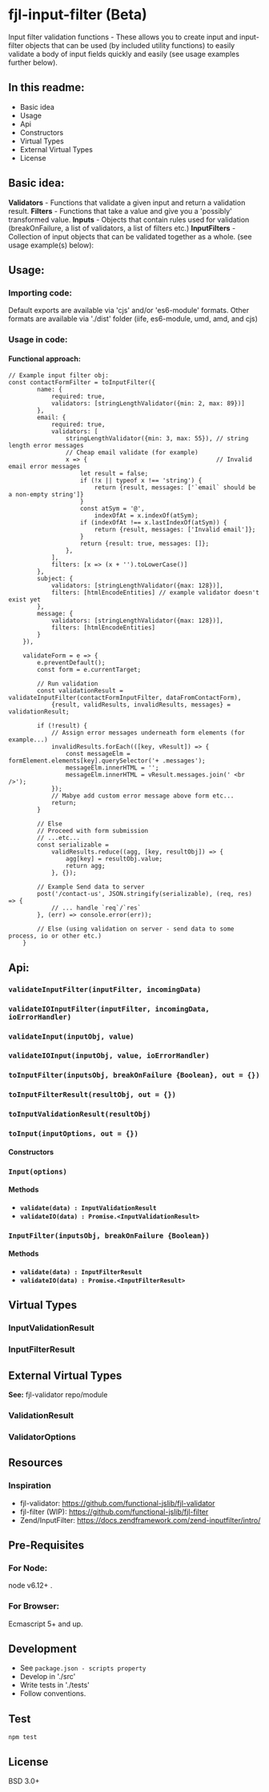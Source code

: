 # fjl-input-filter (Beta)
Input filter validation functions - These allows you to create input and input-filter objects that can be used (by included utility functions)
to easily validate a body of input fields quickly and easily (see usage examples further below).

## In this readme:
- Basic idea
- Usage
- Api
- Constructors
- Virtual Types
- External Virtual Types
- License 

## Basic idea:
**Validators** - Functions that validate a given input and return a validation result.
**Filters** - Functions that take a value and give you a 'possibly' transformed value.
**Inputs** - Objects that contain rules used for validation (breakOnFailure, a list of validators, a list of filters etc.)
**InputFilters** - Collection of input objects that can be validated together as a whole.
(see usage example(s) below): 

## Usage:

### Importing code:
Default exports are available via 'cjs' and/or 'es6-module' formats.
Other formats are available via './dist' folder (iife, es6-module, umd, amd, and cjs) 

### Usage in code:
#### Functional approach:
```
// Example input filter obj:
const contactFormFilter = toInputFilter({
        name: {
            required: true,
            validators: [stringLengthValidator({min: 2, max: 89})]
        },
        email: {
            required: true,
            validators: [
                stringLengthValidator({min: 3, max: 55}), // string length error messages
                // Cheap email validate (for example)
                x => {                                    // Invalid email error messages
                    let result = false;
                    if (!x || typeof x !== 'string') {
                        return {result, messages: ['`email` should be a non-empty string']}
                    }
                    const atSym = '@',
                        indexOfAt = x.indexOf(atSym);
                    if (indexOfAt !== x.lastIndexOf(atSym)) {
                        return {result, messages: ['Invalid email']};
                    }
                    return {result: true, messages: []};
                },
            ],
            filters: [x => (x + '').toLowerCase()]
        },
        subject: {
            validators: [stringLengthValidator({max: 128})],
            filters: [htmlEncodeEntities] // example validator doesn't exist yet
        },
        message: {
            validators: [stringLengthValidator({max: 128})],
            filters: [htmlEncodeEntities]
        }
    }),
    
    validateForm = e => {
        e.preventDefault();
        const form = e.currentTarget;
        
        // Run validation
        const validationResult = validateInputFilter(contactFormInputFilter, dataFromContactForm),
            {result, validResults, invalidResults, messages} = validationResult;
            
        if (!result) {
            // Assign error messages underneath form elements (for example...)
            invalidResults.forEach(([key, vResult]) => {
                const messageElm = formElement.elements[key].querySelector('+ .messages');
                messageElm.innerHTML = '';
                messageElm.innerHTML = vResult.messages.join(' <br />');
            });
            // Mabye add custom error message above form etc...
            return;
        }
        
        // Else
        // Proceed with form submission
        // ...etc...
        const serializable = 
            validResults.reduce((agg, [key, resultObj]) => {
                agg[key] = resultObj.value;
                return agg;
            }, {});
            
        // Example Send data to server
        post('/contact-us', JSON.stringify(serializable), (req, res) => {
            // ... handle `req`/`res`
        }, (err) => console.error(err));
        
        // Else (using validation on server - send data to some process, io or other etc.)
    }
```

## Api:
### `validateInputFilter(inputFilter, incomingData)`
### `validateIOInputFilter(inputFilter, incomingData, ioErrorHandler)`
### `validateInput(inputObj, value)`
### `validateIOInput(inputObj, value, ioErrorHandler)`
### `toInputFilter(inputsObj, breakOnFailure {Boolean}, out = {})`
### `toInputFilterResult(resultObj, out = {})`
### `toInputValidationResult(resultObj)`
### `toInput(inputOptions, out = {})`

#### Constructors
### `Input(options)`
#### Methods
- **`validate(data) : InputValidationResult`**
- **`validateIO(data) : Promise.<InputValidationResult>`**

### `InputFilter(inputsObj, breakOnFailure {Boolean})`
#### Methods
- **`validate(data) : InputFilterResult`**
- **`validateIO(data) : Promise.<InputFilterResult>`**

## Virtual Types
### InputValidationResult
### InputFilterResult

## External Virtual Types
**See:** fjl-validator repo/module
### ValidationResult
### ValidatorOptions

## Resources
### Inspiration
- fjl-validator: https://github.com/functional-jslib/fjl-validator
- fjl-filter (WIP): https://github.com/functional-jslib/fjl-filter
- Zend/InputFilter: https://docs.zendframework.com/zend-inputfilter/intro/

## Pre-Requisites
### For Node:
node v6.12+ .

### For Browser:
Ecmascript 5+ and up.

## Development
- See `package.json - scripts property`
- Develop in './src'
- Write tests in './tests'
- Follow conventions.

## Test
`npm test`

## License
BSD 3.0+

